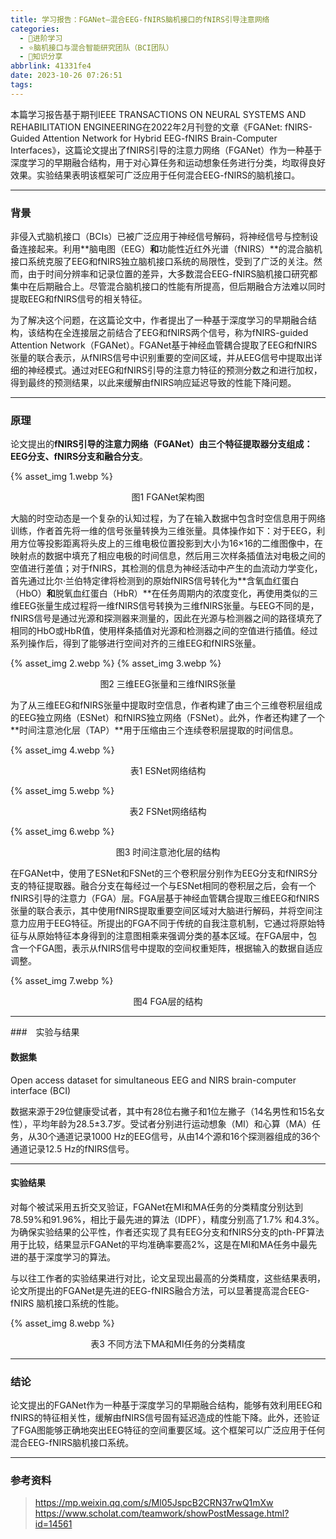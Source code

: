 ```yaml
---
title: 学习报告：FGANet—混合EEG-fNIRS脑机接口的fNIRS引导注意网络
categories:
  - 🌙进阶学习
  - ⭐脑机接口与混合智能研究团队（BCI团队）
  - 💫知识分享
abbrlink: 41331fe4
date: 2023-10-26 07:26:51
tags:
---
```


本篇学习报告基于期刊IEEE TRANSACTIONS ON NEURAL SYSTEMS AND REHABILITATION ENGINEERING在2022年2月刊登的文章《FGANet: fNIRS-Guided Attention Network for Hybrid EEG-fNIRS Brain-Computer Interfaces》，这篇论文提出了fNIRS引导的注意力网络（FGANet）作为一种基于深度学习的早期融合结构，用于对心算任务和运动想象任务进行分类，均取得良好效果。实验结果表明该框架可广泛应用于任何混合EEG-fNIRS的脑机接口。

<!--more-->

***

### 背景

非侵入式脑机接口（BCIs）已被广泛应用于神经信号解码，将神经信号与控制设备连接起来。利用**脑电图（EEG）**和**功能性近红外光谱（fNIRS）**的混合脑机接口系统克服了EEG和fNIRS独立脑机接口系统的局限性，受到了广泛的关注。然而，由于时间分辨率和记录位置的差异，大多数混合EEG-fNIRS脑机接口研究都集中在后期融合上。尽管混合脑机接口的性能有所提高，但后期融合方法难以同时提取EEG和fNIRS信号的相关特征。

为了解决这个问题，在这篇论文中，作者提出了一种基于深度学习的早期融合结构，该结构在全连接层之前结合了EEG和fNIRS两个信号，称为fNIRS-guided Attention Network（FGANet）。FGANet基于神经血管耦合提取了EEG和fNIRS张量的联合表示，从fNIRS信号中识别重要的空间区域，并从EEG信号中提取出详细的神经模式。通过对EEG和fNIRS引导的注意力特征的预测分数之和进行加权，得到最终的预测结果，以此来缓解由fNIRS响应延迟导致的性能下降问题。

***

### 原理

论文提出的**fNIRS引导的注意力网络（FGANet）**由三个特征提取器分支组成：**EEG分支**、**fNIRS分支**和**融合分支**。

{% asset_img 1.webp %}
<div align='center'>图1 FGANet架构图</div>

大脑的时空动态是一个复杂的认知过程，为了在输入数据中包含时空信息用于网络训练，作者首先将一维的信号张量转换为三维张量。具体操作如下：对于EEG，利用方位等投影距离将头皮上的三维电极位置投影到大小为16×16的二维图像中，在映射点的数据中填充了相应电极的时间信息，然后用三次样条插值法对电极之间的空值进行差值；对于fNIRS，其检测的信息为神经活动中产生的血流动力学变化，首先通过比尔·兰伯特定律将检测到的原始fNIRS信号转化为**含氧血红蛋白（HbO）**和**脱氧血红蛋白（HbR）**在任务周期内的浓度变化，再使用类似的三维EEG张量生成过程将一维fNIRS信号转换为三维fNIRS张量。与EEG不同的是，fNIRS信号是通过光源和探测器来测量的，因此在光源与检测器之间的路径填充了相同的HbO或HbR值，使用样条插值对光源和检测器之间的空值进行插值。经过系列操作后，得到了能够进行空间对齐的三维EEG和fNIRS张量。

{% asset_img 2.webp %}
{% asset_img 3.webp %}
<div align='center'>图2 三维EEG张量和三维fNIRS张量</div>

为了从三维EEG和fNIRS张量中提取时空信息，作者构建了由三个三维卷积层组成的EEG独立网络（ESNet）和fNIRS独立网络（FSNet）。此外，作者还构建了一个**时间注意池化层（TAP）**用于压缩由三个连续卷积层提取的时间信息。

{% asset_img 4.webp %}
<div align='center'>表1 ESNet网络结构</div>

{% asset_img 5.webp %}
<div align='center'>表2 FSNet网络结构</div>

{% asset_img 6.webp %}
<div align='center'>图3 时间注意池化层的结构</div>

在FGANet中，使用了ESNet和FSNet的三个卷积层分别作为EEG分支和fNIRS分支的特征提取器。融合分支在每经过一个与ESNet相同的卷积层之后，会有一个fNIRS引导的注意力（FGA）层。FGA层基于神经血管耦合提取三维EEG和fNIRS张量的联合表示，其中使用fNIRS提取重要空间区域对大脑进行解码，并将空间注意力应用于EEG特征。所提出的FGA不同于传统的自我注意机制，它通过将原始特征与从原始特征本身得到的注意图相乘来强调分类的基本区域。在FGA层中，包含一个FGA图，表示从fNIRS信号中提取的空间权重矩阵，根据输入的数据自适应调整。

{% asset_img 7.webp %}
<div align='center'>图4 FGA层的结构</div>

***

###　实验与结果

#### 数据集

Open access dataset for simultaneous EEG and NIRS brain-computer interface (BCI)

数据来源于29位健康受试者，其中有28位右撇子和1位左撇子（14名男性和15名女性），平均年龄为28.5±3.7岁。受试者分别进行运动想象（MI）和心算（MA）任务，从30个通道记录1000 Hz的EEG信号，从由14个源和16个探测器组成的36个通道记录12.5 Hz的fNIRS信号。

***

#### 实验结果

对每个被试采用五折交叉验证，FGANet在MI和MA任务的分类精度分别达到78.59%和91.96%，相比于最先进的算法（IDPF），精度分别高了1.7% 和4.3%。为确保实验结果的公平性，作者还实现了具有EEG分支和fNIRS分支的pth-PF算法用于比较，结果显示FGANet的平均准确率要高2%，这是在MI和MA任务中最先进的基于深度学习的算法。

与以往工作者的实验结果进行对比，论文呈现出最高的分类精度，这些结果表明，论文所提出的FGANet是先进的EEG-fNIRS融合方法，可以显著提高混合EEG-fNIRS 脑机接口系统的性能。

{% asset_img 8.webp %}
<div align='center'>表3 不同方法下MA和MI任务的分类精度</div>

***

### 结论

论文提出的FGANet作为一种基于深度学习的早期融合结构，能够有效利用EEG和fNIRS的特征相关性，缓解由fNIRS信号固有延迟造成的性能下降。此外，还验证了FGA图能够正确地突出EEG特征的空间重要区域。这个框架可以广泛应用于任何混合EEG-fNIRS脑机接口系统。

***

### 参考资料

> <https://mp.weixin.qq.com/s/Ml05JspcB2CRN37rwQ1mXw>
> <https://www.scholat.com/teamwork/showPostMessage.html?id=14561>
